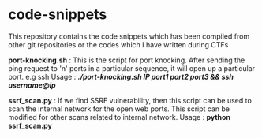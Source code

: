 # code-snippets

This repository contains the code snippets which has been compiled from other git repositories or the codes which I have written during CTFs

**port-knocking.sh** : This is the script for port knocking. After sending the ping request to 'n' ports in a particular sequence, it will open up a particular port. e.g ssh
Usage :  **_./port-knocking.sh IP port1 port2 port3 && ssh username@ip_**

**ssrf_scan.py** : If we find SSRF vulnerability, then this script can be used to scan the internal network for the open web ports. This script can be modified for other scans related to internal network.
Usage :  **python ssrf_scan.py**
